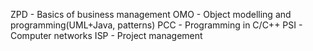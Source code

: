 ZPD - Basics of business management
OMO - Object modelling and programming(UML+Java, patterns)
PCC - Programming in C/C++
PSI - Computer networks
ISP - Project management
